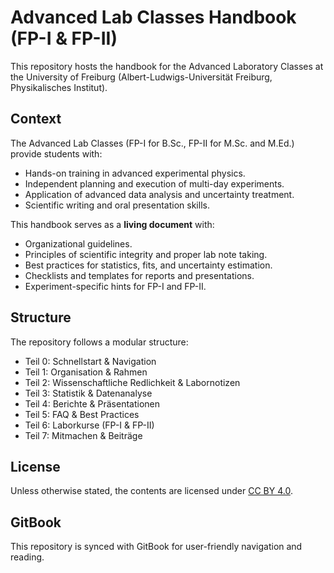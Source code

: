 # Advanced Lab Classes Handbook (FP-I & FP-II)

This repository hosts the handbook for the Advanced Laboratory Classes at the University of Freiburg (Albert-Ludwigs-Universität Freiburg, Physikalisches Institut).

## Context
The Advanced Lab Classes (FP-I for B.Sc., FP-II for M.Sc. and M.Ed.) provide students with:
- Hands-on training in advanced experimental physics.
- Independent planning and execution of multi-day experiments.
- Application of advanced data analysis and uncertainty treatment.
- Scientific writing and oral presentation skills.

This handbook serves as a **living document** with:
- Organizational guidelines.
- Principles of scientific integrity and proper lab note taking.
- Best practices for statistics, fits, and uncertainty estimation.
- Checklists and templates for reports and presentations.
- Experiment-specific hints for FP-I and FP-II.

## Structure
The repository follows a modular structure:
- Teil 0: Schnellstart & Navigation
- Teil 1: Organisation & Rahmen
- Teil 2: Wissenschaftliche Redlichkeit & Labornotizen
- Teil 3: Statistik & Datenanalyse
- Teil 4: Berichte & Präsentationen
- Teil 5: FAQ & Best Practices
- Teil 6: Laborkurse (FP-I & FP-II)
- Teil 7: Mitmachen & Beiträge

## License
Unless otherwise stated, the contents are licensed under [CC BY 4.0](https://creativecommons.org/licenses/by/4.0/).

## GitBook
This repository is synced with GitBook for user-friendly navigation and reading.
